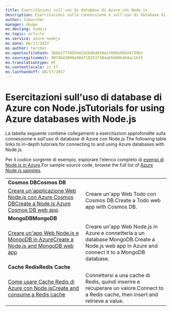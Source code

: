```yaml
---
title: Esercitazioni sull'uso di database di Azure con Node.js
description: Esercitazioni sulla connessione e sull'uso di database di Azure con Node.js.
author: tomarcher
manager: douge
ms.devlang: nodejs
ms.topic: article
ms.service: azure-nodejs
ms.date: 06/17/2017
ms.author: tarcher
ms.openlocfilehash: 3bbb177f8d5442a5b8bd010ee709be49d24739b3
ms.sourcegitcommit: 9974b43899e98df10253738dab5b09b484ac1bf5
ms.translationtype: HT
ms.contentlocale: it-IT
ms.lasthandoff: 08/17/2017
---
```

# <a name="tutorials-for-using-azure-databases-with-nodejs"></a><span data-ttu-id="bcf3b-103">Esercitazioni sull'uso di database di Azure con Node.js</span><span class="sxs-lookup"><span data-stu-id="bcf3b-103">Tutorials for using Azure databases with Node.js</span></span>

<span data-ttu-id="bcf3b-104">La tabella seguente contiene collegamenti a esercitazioni approfondite sulla connessione e sull'uso di database di Azure con Node.js.</span><span class="sxs-lookup"><span data-stu-id="bcf3b-104">The following table links to in-depth tutorials for connecting to and using Azure databases with Node.js.</span></span> 

<span data-ttu-id="bcf3b-105">Per il codice sorgente di esempio, esplorare l'elenco completo di [esempi di Node.js in Azure](https://azure.microsoft.com/resources/samples/?term=nodejs).</span><span class="sxs-lookup"><span data-stu-id="bcf3b-105">For sample source code, browse the full list of [Azure Node.js samples](https://azure.microsoft.com/resources/samples/?term=nodejs).</span></span>

| | |
|---|---|
| <span data-ttu-id="bcf3b-106">**Cosmos DB**</span><span class="sxs-lookup"><span data-stu-id="bcf3b-106">**Cosmos DB**</span></span> ||
| [<span data-ttu-id="bcf3b-107">Creare un'applicazione Web Node.js con Azure Cosmos DB</span><span class="sxs-lookup"><span data-stu-id="bcf3b-107">Create a Node.js Azure Cosmos DB web app</span></span>](http://docs.microsoft.com/azure/documentdb/documentdb-nodejs-application?toc=/azure/node/toc.json&bc=/azure/node/toc.json) | <span data-ttu-id="bcf3b-108">Creare un'app Web Todo con Cosmos DB.</span><span class="sxs-lookup"><span data-stu-id="bcf3b-108">Create a Todo web app with Cosmos DB.</span></span>  |
| <span data-ttu-id="bcf3b-109">**MongoDB**</span><span class="sxs-lookup"><span data-stu-id="bcf3b-109">**MongoDB**</span></span> ||
| [<span data-ttu-id="bcf3b-110">Creare un'app Web Node.js e MongoDB in Azure</span><span class="sxs-lookup"><span data-stu-id="bcf3b-110">Create a Node.js and MongoDB web app</span></span>](http://docs.microsoft.com/azure/app-service-web/app-service-web-tutorial-nodejs-mongodb-app?toc=/azure/node/toc.json&bc=/azure/node/toc.json) | <span data-ttu-id="bcf3b-111">Creare un'app Web Node.js in Azure e connetterla a un database MongoDB.</span><span class="sxs-lookup"><span data-stu-id="bcf3b-111">Create a Node.js web app in Azure and connect it to a MongoDB database.</span></span>  |
| <span data-ttu-id="bcf3b-112">**Cache Redis**</span><span class="sxs-lookup"><span data-stu-id="bcf3b-112">**Redis Cache**</span></span> | |
| [<span data-ttu-id="bcf3b-113">Come usare Cache Redis di Azure con Node.js</span><span class="sxs-lookup"><span data-stu-id="bcf3b-113">Create and consume a Redis cache</span></span>](http://docs.microsoft.com/azure/redis-cache/cache-nodejs-get-started?toc=/azure/node/toc.json&bc=/azure/node/toc.json) | <span data-ttu-id="bcf3b-114">Connettersi a una cache di Redis, quindi inserire e recuperare un valore.</span><span class="sxs-lookup"><span data-stu-id="bcf3b-114">Connect to a Redis cache, then insert and retrieve a value.</span></span>
